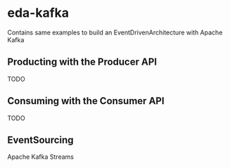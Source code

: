 # eda-kafka
Contains same examples to build an EventDrivenArchitecture with Apache Kafka

## Producting with the Producer API
TODO

## Consuming with the Consumer API
TODO

## EventSourcing
Apache Kafka Streams


